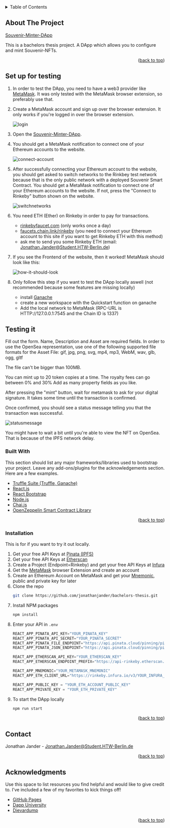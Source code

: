 <!-- README TEMPLATE FROM https://github.com/othneildrew/Best-README-Template/blob/master/BLANK_README.md -->
<div id="top"></div>
<!--
*** Thanks for checking out the Best-README-Template. If you have a suggestion
*** that would make this better, please fork the repo and create a pull request
*** or simply open an issue with the tag "enhancement".
*** Don't forget to give the project a star!
*** Thanks again! Now go create something AMAZING! :D
-->



<!-- PROJECT SHIELDS -->
<!--
*** I'm using markdown "reference style" links for readability.
*** Reference links are enclosed in brackets [ ] instead of parentheses ( ).
*** See the bottom of this document for the declaration of the reference variables
*** for contributors-url, forks-url, etc. This is an optional, concise syntax you may use.
*** https://www.markdownguide.org/basic-syntax/#reference-style-links
-->

<!-- TABLE OF CONTENTS -->
<details>
  <summary>Table of Contents</summary>
  <ol>
    <li>
      <a href="#about-the-project">About The Project</a>
      <ul>
        <li><a href="#built-with">Built With</a></li>
      </ul>
    </li>
    <li>
      <a href="#getting-started">Getting Started</a>
      <ul>
        <li><a href="#prerequisites">Prerequisites</a></li>
        <li><a href="#installation">Installation</a></li>
      </ul>
    </li>
    <li><a href="#usage">Usage</a></li>
    <li><a href="#contributing">Contributing</a></li>
    <li><a href="#license">License</a></li>
    <li><a href="#contact">Contact</a></li>
    <li><a href="#acknowledgments">Acknowledgments</a></li>
  </ol>
</details>



<!-- ABOUT THE PROJECT -->
## About The Project

[Souvenir-Minter-DApp](https://jonathanjander.github.io/nft-react-postcard-minter/)

This is a bachelors thesis project. A DApp which allows you to configure and mint Souvenir-NFTs.

<p align="right">(<a href="#top">back to top</a>)</p>

<!-- GETTING STARTED -->
## Set up for testing
1. In order to test the DApp, you need to have a web3 provider like [MetaMask](https://metamask.io/download/). It was only tested with the MetaMask browser extension, so preferably use that. 
2. Create a MetaMask account and sign up over the browser extension. It only works if you're logged in over the browser extension.

   ![login](https://user-images.githubusercontent.com/63592190/156354768-2779a23a-97bb-4966-b533-d9f4080e1799.png)

3. Open the [Souvenir-Minter-DApp](https://jonathanjander.github.io/nft-react-postcard-minter/).
4. You should get a MetaMask notification to connect one of your Ethereum accounts to the website. 
 
   ![connect-account](https://user-images.githubusercontent.com/63592190/156241574-000869ec-0de8-4636-85b1-6dc21a581ea5.png)

5. After successfully connecting your Ethereum account to the website, you should get asked to switch networks to the Rinkbey test network because that is the only public network with a deployed Souvenir Smart Contract. You should get a MetaMask notification to connect one of your Ethereum accounts to the website. If not, press the "Connect to Rinkeby" button shown on the website.

   ![switchnetworks](https://user-images.githubusercontent.com/63592190/156238326-e14dfa72-8f5a-483d-b96d-dfdd5196fbe5.png)

6. You need ETH (Ether) on Rinkeby in order to pay for transactions.
   * [rinkebyfaucet.com](https://www.rinkebyfaucet.com/) (only works once a day)
   * [faucets.chain.link/rinkeby](https://faucets.chain.link/rinkeby) (you need to connect your Ethereum account to this site if you want to get Rinkeby ETH with this method)
   * ask me to send you some Rinkeby ETH (email: Jonathan.Jander@Student.HTW-Berlin.de)
7. If you see the Frontend of the website, then it worked! MetaMask should look like this:

   ![how-it-should-look](https://user-images.githubusercontent.com/63592190/156360738-7ca66bac-e8b5-49a9-b532-33a3d0b12c61.png)

8. Only follow this step if you want to test the DApp locally aswell (not recommended because some features are missing locally)
   * install [Ganache](https://trufflesuite.com/ganache/index.html)
   * create a new workspace with the Quickstart function on ganache
   * Add the local network to MetaMask (RPC-URL is HTTP://127.0.0.1:7545 and the Chain ID is 1337)


## Testing it
Fill out the form. Name, Description and Asset are required fields. 
In order to use the OpenSea representation, use one of the following supported file formats for the Asset File:
  gif, jpg, png, svg, mp4, mp3, WebM, wav, glb, ogg, gltf
  
The file can't be bigger than 100MB.

You can mint up to 20 token copies at a time.
The royalty fees can go between 0% and 30%
Add as many property fields as you like.

After pressing the "mint" button, wait for metamask to ask for your digital signature. It takes some time until the transaction is confirmed.

Once confirmed, you should see a status message telling you that the transaction was successful. 

![statusmessage](https://user-images.githubusercontent.com/63592190/156620470-5e50e702-f366-42f7-8b04-8875819ea275.png)

You might have to wait a bit until you're able to view the NFT on OpenSea. That is because of the IPFS network delay.

### Built With

This section should list any major frameworks/libraries used to bootstrap your project. Leave any add-ons/plugins for the acknowledgements section. Here are a few examples.

* [Truffle Suite (Truffle, Ganache)](https://trufflesuite.com/)
* [React.js](https://reactjs.org/)
* [React Bootstrap](https://react-bootstrap.github.io/)
* [Node.js](https://nodejs.org/en/)
* [Chai.js](https://www.chaijs.com/)
* [OpenZeppelin Smart Contract Library](https://github.com/OpenZeppelin/openzeppelin-contracts)

<p align="right">(<a href="#top">back to top</a>)</p>


### Installation
This is for if you want to try it out locally.

1. Get your free API Keys at [Pinata (IPFS)](https://www.pinata.cloud/)
2. Get your free API Keys at [Etherscan](https://etherscan.io/apis)
3. Create a Project (Endpoint=Rinkeby) and get your free API Keys at [Infura](https://infura.io/)
4. Get the [MetaMask](https://metamask.io/) browser Extension and create an account
6. Create an Ethereum Account on MetaMask and get your [Mnemonic](https://metamask.zendesk.com/hc/en-us/articles/360015290032-How-to-reveal-your-Secret-Recovery-Phrase), public and private key for later
7. Clone the repo
   ```sh
   git clone https://github.com/jonathanjander/bachelors-thesis.git
   ```
3. Install NPM packages
   ```sh
   npm install
   ```
4. Enter your API in `.env`
   ```js
   REACT_APP_PINATA_API_KEY="YOUR_PINATA_KEY"
   REACT_APP_PINATA_API_SECRET="YOUR_PINATA_SECRET"
   REACT_APP_PINATA_FILE_ENDPOINT="https://api.pinata.cloud/pinning/pinFileToIPFS"
   REACT_APP_PINATA_JSON_ENDPOINT="https://api.pinata.cloud/pinning/pinJSONToIPFS"
   
   REACT_APP_ETHERSCAN_API_KEY="YOUR_ETHERSCAN_KEY"
   REACT_APP_ETHERSCAN_ENDPOINT_PREFIX="https://api-rinkeby.etherscan.io/api"

   REACT_APP_MNEMONIC="YOUR_METAMASK_MNEMONIC"
   REACT_APP_ETH_CLIENT_URL="https://rinkeby.infura.io/v3/YOUR_INFURA_PROJECT_ID"

   REACT_APP_PUBLIC_KEY = "YOUR_ETH_ACCOUNT_PUBLIC_KEY"
   REACT_APP_PRIVATE_KEY = "YOUR_ETH_PRIVATE_KEY"
   ```
4. To start the DApp locally
   ```sh
   npm run start 
   ```
   

<p align="right">(<a href="#top">back to top</a>)</p>

<!-- CONTACT -->
## Contact
Jonathan Jander - Jonathan.Jander@Student.HTW-Berlin.de
<p align="right">(<a href="#top">back to top</a>)</p>



<!-- ACKNOWLEDGMENTS -->
## Acknowledgments

Use this space to list resources you find helpful and would like to give credit to. I've included a few of my favorites to kick things off!

* [GitHub Pages](https://pages.github.com)
* [Dapp University](https://www.dappuniversity.com/)
* [Dievardump](https://github.com/dievardump/EIP2981-implementation)



<p align="right">(<a href="#top">back to top</a>)</p>



<!-- MARKDOWN LINKS & IMAGES -->
<!-- https://www.markdownguide.org/basic-syntax/#reference-style-links -->
[contributors-shield]: https://img.shields.io/github/contributors/othneildrew/Best-README-Template.svg?style=for-the-badge
[contributors-url]: https://github.com/othneildrew/Best-README-Template/graphs/contributors
[forks-shield]: https://img.shields.io/github/forks/othneildrew/Best-README-Template.svg?style=for-the-badge
[forks-url]: https://github.com/othneildrew/Best-README-Template/network/members
[stars-shield]: https://img.shields.io/github/stars/othneildrew/Best-README-Template.svg?style=for-the-badge
[stars-url]: https://github.com/othneildrew/Best-README-Template/stargazers
[issues-shield]: https://img.shields.io/github/issues/othneildrew/Best-README-Template.svg?style=for-the-badge
[issues-url]: https://github.com/othneildrew/Best-README-Template/issues
[license-shield]: https://img.shields.io/github/license/othneildrew/Best-README-Template.svg?style=for-the-badge
[license-url]: https://github.com/othneildrew/Best-README-Template/blob/master/LICENSE.txt
[linkedin-shield]: https://img.shields.io/badge/-LinkedIn-black.svg?style=for-the-badge&logo=linkedin&colorB=555
[linkedin-url]: https://linkedin.com/in/othneildrew
[product-screenshot]: images/screenshot.png


